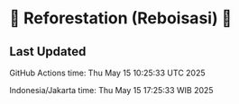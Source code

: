 
# 🌳 Reforestation (Reboisasi) 🌲

## Last Updated

GitHub Actions time: Thu May 15 10:25:33 UTC 2025

Indonesia/Jakarta time: Thu May 15 17:25:33 WIB 2025

